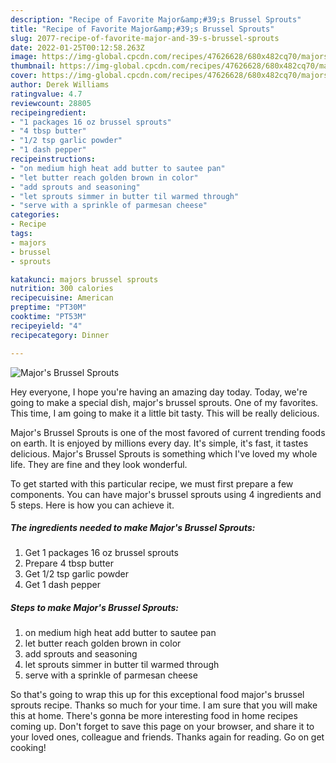 ```yaml
---
description: "Recipe of Favorite Major&amp;#39;s Brussel Sprouts"
title: "Recipe of Favorite Major&amp;#39;s Brussel Sprouts"
slug: 2077-recipe-of-favorite-major-and-39-s-brussel-sprouts
date: 2022-01-25T00:12:58.263Z
image: https://img-global.cpcdn.com/recipes/47626628/680x482cq70/majors-brussel-sprouts-recipe-main-photo.jpg
thumbnail: https://img-global.cpcdn.com/recipes/47626628/680x482cq70/majors-brussel-sprouts-recipe-main-photo.jpg
cover: https://img-global.cpcdn.com/recipes/47626628/680x482cq70/majors-brussel-sprouts-recipe-main-photo.jpg
author: Derek Williams
ratingvalue: 4.7
reviewcount: 28805
recipeingredient:
- "1 packages 16 oz brussel sprouts"
- "4 tbsp butter"
- "1/2 tsp garlic powder"
- "1 dash pepper"
recipeinstructions:
- "on medium high heat add butter to sautee pan"
- "let butter reach golden brown in color"
- "add sprouts and seasoning"
- "let sprouts simmer in butter til warmed through"
- "serve with a sprinkle of parmesan cheese"
categories:
- Recipe
tags:
- majors
- brussel
- sprouts

katakunci: majors brussel sprouts 
nutrition: 300 calories
recipecuisine: American
preptime: "PT30M"
cooktime: "PT53M"
recipeyield: "4"
recipecategory: Dinner

---
```



![Major&#39;s Brussel Sprouts](https://img-global.cpcdn.com/recipes/47626628/680x482cq70/majors-brussel-sprouts-recipe-main-photo.jpg)

Hey everyone, I hope you're having an amazing day today. Today, we're going to make a special dish, major&#39;s brussel sprouts. One of my favorites. This time, I am going to make it a little bit tasty. This will be really delicious.



Major&#39;s Brussel Sprouts is one of the most favored of current trending foods on earth. It is enjoyed by millions every day. It's simple, it's fast, it tastes delicious. Major&#39;s Brussel Sprouts is something which I've loved my whole life. They are fine and they look wonderful.


To get started with this particular recipe, we must first prepare a few components. You can have major&#39;s brussel sprouts using 4 ingredients and 5 steps. Here is how you can achieve it.

<!--inarticleads1-->

##### The ingredients needed to make Major&#39;s Brussel Sprouts:

1. Get 1 packages 16 oz brussel sprouts
1. Prepare 4 tbsp butter
1. Get 1/2 tsp garlic powder
1. Get 1 dash pepper




<!--inarticleads2-->

##### Steps to make Major&#39;s Brussel Sprouts:

1. on medium high heat add butter to sautee pan
1. let butter reach golden brown in color
1. add sprouts and seasoning
1. let sprouts simmer in butter til warmed through
1. serve with a sprinkle of parmesan cheese




So that's going to wrap this up for this exceptional food major&#39;s brussel sprouts recipe. Thanks so much for your time. I am sure that you will make this at home. There's gonna be more interesting food in home recipes coming up. Don't forget to save this page on your browser, and share it to your loved ones, colleague and friends. Thanks again for reading. Go on get cooking!
